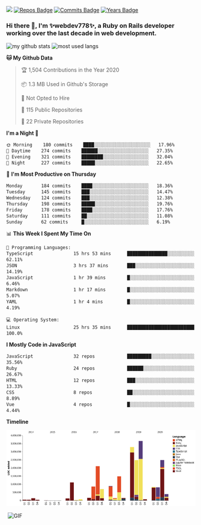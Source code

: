 ![](https://visitor-badge.glitch.me/badge?page_id=webdev778.webdev778)
[![Repos Badge](https://badges.pufler.dev/repos/webdev778)](https://badges.pufler.dev)
[![Commits Badge](https://badges.pufler.dev/commits/monthly/webdev778)](https://badges.pufler.dev)
[![Years Badge](https://badges.pufler.dev/years/webdev778)](https://badges.pufler.dev)
### Hi there 👋, I'm ✨webdev778✨, a Ruby on Rails developer working over the last decade in web development.


![my github stats](https://github-readme-stats.vercel.app/api?username=webdev778&show_icons=true&theme=tokyonight&line_height=27)
![most used langs](https://github-readme-stats.vercel.app/api/top-langs/?username=webdev778&hide=css,html&theme=tokyonight)

<!--START_SECTION:waka-->
**🐱 My Github Data** 

> 🏆 1,504 Contributions in the Year 2020
 > 
> 📦 1.3 MB Used in Github's Storage 
 > 
> 🚫 Not Opted to Hire
 > 
> 📜 115 Public Repositories 
 > 
> 🔑 22 Private Repositories  

**I'm a Night 🦉** 

```text
🌞 Morning    180 commits    ████░░░░░░░░░░░░░░░░░░░░░   17.96% 
🌆 Daytime    274 commits    ██████░░░░░░░░░░░░░░░░░░░   27.35% 
🌃 Evening    321 commits    ████████░░░░░░░░░░░░░░░░░   32.04% 
🌙 Night      227 commits    █████░░░░░░░░░░░░░░░░░░░░   22.65%

```
📅 **I'm Most Productive on Thursday** 

```text
Monday       184 commits    ████░░░░░░░░░░░░░░░░░░░░░   18.36% 
Tuesday      145 commits    ███░░░░░░░░░░░░░░░░░░░░░░   14.47% 
Wednesday    124 commits    ███░░░░░░░░░░░░░░░░░░░░░░   12.38% 
Thursday     198 commits    █████░░░░░░░░░░░░░░░░░░░░   19.76% 
Friday       178 commits    ████░░░░░░░░░░░░░░░░░░░░░   17.76% 
Saturday     111 commits    ██░░░░░░░░░░░░░░░░░░░░░░░   11.08% 
Sunday       62 commits     █░░░░░░░░░░░░░░░░░░░░░░░░   6.19%

```


📊 **This Week I Spent My Time On** 

```text
💬 Programming Languages: 
TypeScript               15 hrs 53 mins      ███████████████░░░░░░░░░░   62.11% 
JSON                     3 hrs 37 mins       ███░░░░░░░░░░░░░░░░░░░░░░   14.19% 
JavaScript               1 hr 39 mins        █░░░░░░░░░░░░░░░░░░░░░░░░   6.46% 
Markdown                 1 hr 17 mins        █░░░░░░░░░░░░░░░░░░░░░░░░   5.07% 
YAML                     1 hr 4 mins         █░░░░░░░░░░░░░░░░░░░░░░░░   4.19%

💻 Operating System: 
Linux                    25 hrs 35 mins      █████████████████████████   100.0%

```

**I Mostly Code in JavaScript** 

```text
JavaScript               32 repos            █████████░░░░░░░░░░░░░░░░   35.56% 
Ruby                     24 repos            ██████░░░░░░░░░░░░░░░░░░░   26.67% 
HTML                     12 repos            ███░░░░░░░░░░░░░░░░░░░░░░   13.33% 
CSS                      8 repos             ██░░░░░░░░░░░░░░░░░░░░░░░   8.89% 
Vue                      4 repos             █░░░░░░░░░░░░░░░░░░░░░░░░   4.44%

```


**Timeline**

![Chart not found](https://raw.githubusercontent.com/webdev778/webdev778/master/charts/bar_graph.png) 


<!--END_SECTION:waka-->

<img align="right" alt="GIF" src="https://github.com/webdev778/webdev778/blob/main/code.gif?raw=true" width="500" height="320" />

<!--
**webdev778/webdev778** is a ✨ _special_ ✨ repository because its `README.md` (this file) appears on your GitHub profile.

Here are some ideas to get you started:

- 🔭 I’m currently working on ...
- 🌱 I’m currently learning ...
- 👯 I’m looking to collaborate on ...
- 🤔 I’m looking for help with ...
- 💬 Ask me about ...
- 📫 How to reach me: ...
- 😄 Pronouns: ...
- ⚡ Fun fact: ...
-->
